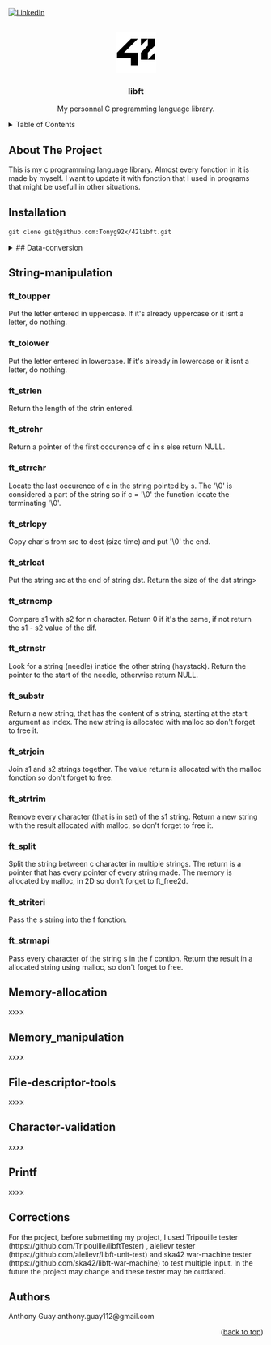 <div id="top"></div>

[![LinkedIn][linkedin-shield]][linkedin-url]

<!-- PROJECT LOGO -->
<br />
<div align="center">
  <a href="https://github.com/github_username/repo_name">
    <img src="images/42_Logo.svg.png" alt="Logo" width="80" height="80">
  </a>

<h3 align="center">libft</h3>

  <p align="center">
    My personnal C programming language library.
  </p>
</div>

<!-- TABLE OF CONTENTS -->
<details>
  <summary>Table of Contents</summary>
  <ol>
    <li>
      <a href="#about-the-project">About The Project</a>
    </li>
    <li>
      <a href="#installation">Installation</a>
    </li>
     <li>
      <a href="#Data-conversion">Data-conversion</a>
    </li>
    <li>
      <a href="#String-manipulation">String-manipulation</a>
    </li>
    <li>
      <a href="#Memory-allocation">Memory-allocation</a>
    </li>
    <li>
      <a href="#Memory-manipulation">Memory-manipulation</a>
    </li>    
    <li>
      <a href="#File-descriptor-tools">File-descriptor-tools</a>
    </li>
    <li>
      <a href="#Printf">Printf</a>
    </li>
    <li>
      <a href="#Character-validation">Character-validation</a>
    </li>
    <li>
      <a href="#Corrections">Corrections</a>
    </li>
    <li>
      <a href="#Authors">Authors</a>
    </li>
  </ol>
</details>

<!-- ABOUT THE PROJECT -->
## About The Project

<p align="left">
  This is my c programming language library. Almost every fonction in it is made by myself. I want to update it with fonction that I used in programs that might be usefull in other situations.

 <!-- INSTALLATION -->
## Installation
```markdown
git clone git@github.com:Tonyg92x/42libft.git
```
<!-- DATA-CONVERSION -->
<details>
  <summary>## Data-conversion</summary>
  <h3>ft_atoi</h3>
  Convert a string containing an integer number to an integer.
 
  <h3>ft_itoa</h3>
  Take the integer entered and put the value in a string as multiple characters.
  
  <h3>ft_utoa</h3>
  Take the unsigned int entered and put it's char value in a string. The string returned is allocated with malloc so don't forget to free it.
  
  <h3>ft_atol</h3>
  Take the integer entered and convert it into a long variable (It's pretty usefull to test integer limits).
</details>
  
<!-- STRING-MANIPULATION -->
## String-manipulation
<p align="left">
  <h3>ft_toupper</h3>
  Put the letter entered in uppercase. If it's already uppercase or it isnt a letter, do nothing.
  
  <h3>ft_tolower</h3>
  Put the letter entered in lowercase. If it's already in lowercase or it isnt a letter, do nothing.
  
  <h3>ft_strlen</h3>
  Return the length of the strin entered.
  
  <h3>ft_strchr</h3>
  Return a pointer of the first occurence of c in s else return NULL.
  
  <h3>ft_strrchr</h3>
  Locate the last occurence of c in the string pointed by s. The '\0' is considered a part of the string so if c = '\0' the function locate the terminating '\0'.
  
  <h3>ft_strlcpy</h3>
  Copy char's from src to dest (size time) and put '\0' the end.
  
  <h3>ft_strlcat</h3>
  Put the string src at the end of string dst. Return the size of the dst string>

  <h3>ft_strncmp</h3>
  Compare s1 with s2 for n character. Return 0 if it's the same, if not return the s1 - s2 value of the dif.
  
  <h3>ft_strnstr</h3>
  Look for a string (needle) instide the other string (haystack). Return the pointer to the start of the needle, otherwise return NULL. 
  
  <h3>ft_substr</h3>
  Return a new string, that has the content of s string, starting at the start argument as index. The new string is allocated with malloc so don't forget to free it.

  <h3>ft_strjoin</h3>
  Join s1 and s2 strings together. The value return is allocated with the malloc fonction so don't forget to free.
  
  <h3>ft_strtrim</h3>
  Remove every character (that is in set) of the s1 string. Return a new string with the result allocated with malloc, so don't forget to free it.
  
  <h3>ft_split</h3>
  Split the string between c character in multiple strings. The return is a pointer that has every pointer of every string made. The memory is allocated by malloc, in 2D so don't forget to ft_free2d.

  <h3>ft_striteri</h3>
  Pass the s string into the f fonction.
  
  <h3>ft_strmapi</h3>
  Pass every character of the string s in the f contion. Return the result in a allocated string using malloc, so don't forget to free.

  
<!-- MEMORY-ALLOCATION -->
## Memory-allocation
<p align="left">
  xxxx
  
<!-- MEMORY_MANIPULATION -->
## Memory_manipulation
<p align="left">
  xxxx
  
<!-- FILE-DESCRIPTOR-TOOLS -->
## File-descriptor-tools
<p align="left">
  xxxx
  
<!-- CHARACTER-VALIDATION -->
## Character-validation
<p align="left">
  xxxx
  
<!-- PRINTF -->
## Printf
<p align="left">
  xxxx
 
 <!-- CORRECTIONS -->
## Corrections
<p align="left">
  For the project, before submetting my project, I used Tripouille tester (https://github.com/Tripouille/libftTester) , 
alelievr tester (https://github.com/alelievr/libft-unit-test) and ska42 war-machine tester (https://github.com/ska42/libft-war-machine) to test multiple input. In the future the project may change and these tester may be outdated. 

<!-- Authors -->
## Authors
<p align="left">
  Anthony Guay anthony.guay112@gmail.com
<p align="right">(<a href="#top">back to top</a>)</p>

<!-- MARKDOWN LINKS & IMAGES -->
<!-- https://www.markdownguide.org/basic-syntax/#reference-style-links -->
[linkedin-shield]: https://img.shields.io/badge/-LinkedIn-black.svg?style=for-the-badge&logo=linkedin&colorB=555
[linkedin-url]: https://www.linkedin.com/in/anthony-guay-75b27421b/
[product-screenshot]: images/screenshot.png
